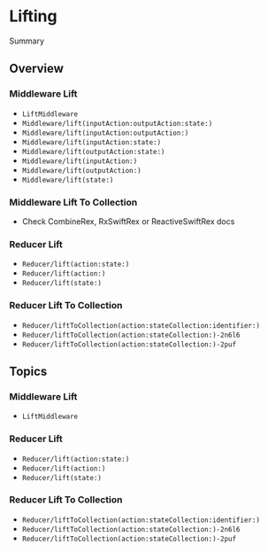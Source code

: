 # Lifting

<!--@START_MENU_TOKEN@-->Summary<!--@END_MENU_TOKEN@-->

## Overview

### Middleware Lift

- ``LiftMiddleware``
- ``Middleware/lift(inputAction:outputAction:state:)``
- ``Middleware/lift(inputAction:outputAction:)``
- ``Middleware/lift(inputAction:state:)``
- ``Middleware/lift(outputAction:state:)``
- ``Middleware/lift(inputAction:)``
- ``Middleware/lift(outputAction:)``
- ``Middleware/lift(state:)``

### Middleware Lift To Collection
- Check CombineRex, RxSwiftRex or ReactiveSwiftRex docs

### Reducer Lift

- ``Reducer/lift(action:state:)``
- ``Reducer/lift(action:)``
- ``Reducer/lift(state:)``

### Reducer Lift To Collection

- ``Reducer/liftToCollection(action:stateCollection:identifier:)``
- ``Reducer/liftToCollection(action:stateCollection:)-2n6l6``
- ``Reducer/liftToCollection(action:stateCollection:)-2puf``


## Topics

### Middleware Lift

- ``LiftMiddleware``

### Reducer Lift

- ``Reducer/lift(action:state:)``
- ``Reducer/lift(action:)``
- ``Reducer/lift(state:)``

### Reducer Lift To Collection

- ``Reducer/liftToCollection(action:stateCollection:identifier:)``
- ``Reducer/liftToCollection(action:stateCollection:)-2n6l6``
- ``Reducer/liftToCollection(action:stateCollection:)-2puf``
